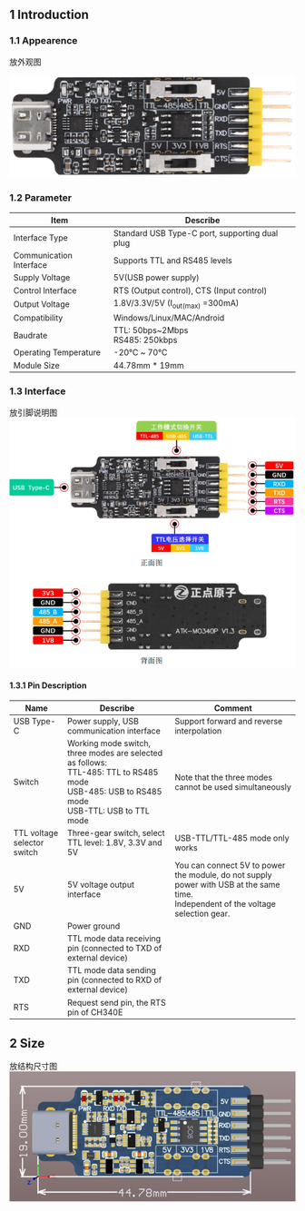 ## 1 Introduction

### 1.1 Appearence
放外观图

<img src="./figures/USB.png">

### 1.2 Parameter
| Item                      | Describe            | 
|-------------------------- | ------------------- | 
| Interface Type            | Standard USB Type-C port, supporting dual plug     |
| Communication Interface   | Supports TTL and RS485 levels                      |
| Supply Voltage            | 5V(USB power supply)                               |
| Control Interface         | RTS (Output control), CTS (Input control)            |
| Output Voltage            | 1.8V/3.3V/5V    (I<sub>out(max)</sub> =300mA)         |
| Compatibility             | Windows/Linux/MAC/Android                          |
| Baudrate                  | TTL:  50bps~2Mbps <br>RS485: 250kbps               |
| Operating Temperature     | -20℃ ~ 70℃                                       |
| Module Size               | 44.78mm * 19mm                                     |

### 1.3 Interface
放引脚说明图
<img src="./figures/pin_describe.png">

#### 1.3.1 Pin Description

| Name                      | Describe            | Comment    |
|-------------------------- | ------------------- | ---------- |
| USB Type-C                | Power supply, USB communication   interface                | Support forward and reverse interpolation     |
|Switch        | Working mode switch, three modes are selected as follows:<br>TTL-485: TTL to RS485 mode <br>USB-485: USB to RS485 mode <br>USB-TTL: USB to TTL mode  | Note that the three modes cannot be used simultaneously
| TTL voltage selector switch | Three-gear switch, select TTL level: 1.8V, 3.3V and 5V   | USB-TTL/TTL-485 mode only works
| 5V           | 5V voltage output interface                                             | You can connect 5V to power the module, do not supply power with USB at the same time.<br>Independent of the voltage selection gear.|
| GND          | Power ground                                                            |                             |
| RXD          | TTL mode data receiving pin (connected to TXD of external device)       |
| TXD          | TTL mode data sending pin (connected to RXD of external device)         |                             |
| RTS          | Request send pin, the RTS pin of CH340E                                 |                             |




## 2 Size
放结构尺寸图
<img src="./figures/Size.png">